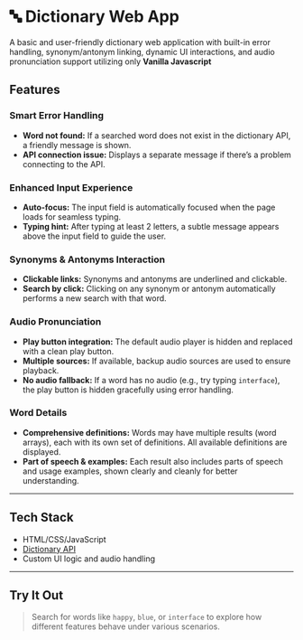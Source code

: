 # 🔤 Dictionary Web App

A basic and user-friendly dictionary web application with built-in error handling, synonym/antonym linking, dynamic UI interactions, and audio pronunciation support utilizing only **Vanilla Javascript**

## Features

### Smart Error Handling
- **Word not found:** If a searched word does not exist in the dictionary API, a friendly message is shown.
- **API connection issue:** Displays a separate message if there’s a problem connecting to the API.

### Enhanced Input Experience
- **Auto-focus:** The input field is automatically focused when the page loads for seamless typing.
- **Typing hint:** After typing at least 2 letters, a subtle message appears above the input field to guide the user.

### Synonyms & Antonyms Interaction
- **Clickable links:** Synonyms and antonyms are underlined and clickable.
- **Search by click:** Clicking on any synonym or antonym automatically performs a new search with that word.

### Audio Pronunciation
- **Play button integration:** The default audio player is hidden and replaced with a clean play button.
- **Multiple sources:** If available, backup audio sources are used to ensure playback.
- **No audio fallback:** If a word has no audio (e.g., try typing `interface`), the play button is hidden gracefully using error handling.

### Word Details
- **Comprehensive definitions:** Words may have multiple results (word arrays), each with its own set of definitions. All available definitions are displayed.
- **Part of speech & examples:** Each result also includes parts of speech and usage examples, shown clearly and cleanly for better understanding.

---

## Tech Stack
- HTML/CSS/JavaScript 
- [Dictionary API](https://dictionaryapi.dev/)
- Custom UI logic and audio handling

---

## Try It Out
> Search for words like `happy`, `blue`, or `interface` to explore how different features behave under various scenarios.

